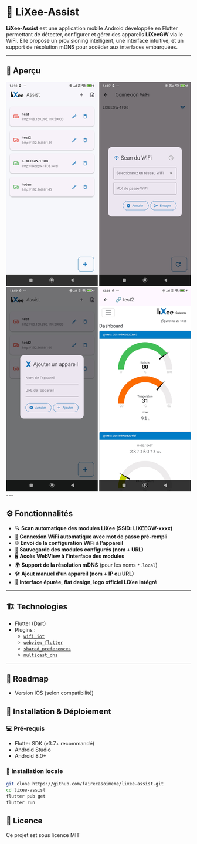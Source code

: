 # 📱 LiXee-Assist

**LiXee-Assist** est une application mobile Android développée en Flutter permettant de détecter, configurer et gérer des appareils **LiXeeGW** via le WiFi. Elle propose un provisioning intelligent, une interface intuitive, et un support de résolution mDNS pour accéder aux interfaces embarquées.

---

## 📸 Aperçu

<img src="doc/img/lixee-assist-dashboard.jpg" width="250px" />
<img src="doc/img/lixee-assist-provisioning-wifi.jpg" width="250px" />
<img src="doc/img/lixee-assist-ajout-appareil.jpg" width="250px" />
<img src="doc/img/lixee-assist-webview.jpg" width="250px" />
---

## ⚙️ Fonctionnalités

- 🔍 **Scan automatique des modules LiXee (SSID: LIXEEGW-xxxx)**
- 📶 **Connexion WiFi automatique avec mot de passe pré-rempli**
- 🌐 **Envoi de la configuration WiFi à l’appareil**
- 💾 **Sauvegarde des modules configurés (nom + URL)**
- 🖥 **Accès WebView à l’interface des modules**
- 🌍 **Support de la résolution mDNS** (pour les noms `*.local`)
- 🛠 **Ajout manuel d’un appareil (nom + IP ou URL)**
- 🧼 **Interface épurée, flat design, logo officiel LiXee intégré**

---

## 🏗 Technologies

- Flutter (Dart)
- Plugins :
    - [`wifi_iot`](https://pub.dev/packages/wifi_iot)
    - [`webview_flutter`](https://pub.dev/packages/webview_flutter)
    - [`shared_preferences`](https://pub.dev/packages/shared_preferences)
    - [`multicast_dns`](https://pub.dev/packages/multicast_dns)

---

## 🧪 Roadmap
- Version iOS (selon compatibilité)

## 🚀 Installation & Déploiement

### 💻 Pré-requis

- Flutter SDK (v3.7+ recommandé)
- Android Studio
- Android 8.0+

### 🔧 Installation locale

```bash
git clone https://github.com/fairecasoimeme/lixee-assist.git
cd lixee-assist
flutter pub get
flutter run
```

## 📄 Licence
Ce projet est sous licence MIT 

